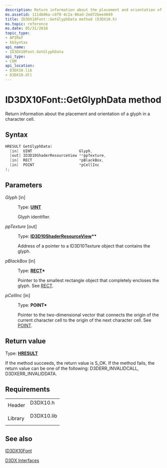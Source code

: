 ```yaml
---
description: Return information about the placement and orientation of a glyph in a character cell.
ms.assetid: 1114b06a-c0f0-4c2a-86ad-2ed72bee4049
title: ID3DX10Font::GetGlyphData method (D3DX10.h)
ms.topic: reference
ms.date: 05/31/2018
topic_type: 
- APIRef
- kbSyntax
api_name: 
- ID3DX10Font.GetGlyphData
api_type: 
- COM
api_location: 
- D3DX10.lib
- D3DX10.dll
---
```


# ID3DX10Font::GetGlyphData method

Return information about the placement and orientation of a glyph in a character cell.

## Syntax


```C++
HRESULT GetGlyphData(
  [in]  UINT                     Glyph,
  [out] ID3D10ShaderResourceView **ppTexture,
  [in]  RECT                     *pBlackBox,
  [in]  POINT                    *pCellInc
);
```



## Parameters

<dl> <dt>

*Glyph* \[in\]
</dt> <dd>

Type: **[**UINT**](../winprog/windows-data-types.md)**

Glyph identifier.

</dd> <dt>

*ppTexture* \[out\]
</dt> <dd>

Type: **[**ID3D10ShaderResourceView**](/windows/desktop/api/d3d10/nn-d3d10-id3d10shaderresourceview)\*\***

Address of a pointer to a ID3D10Texture object that contains the glyph.

</dd> <dt>

*pBlackBox* \[in\]
</dt> <dd>

Type: **[**RECT**](/previous-versions//dd162897(v=vs.85))\***

Pointer to the smallest rectangle object that completely encloses the glyph. See [RECT](/previous-versions//ms536136(v=vs.85)).

</dd> <dt>

*pCellInc* \[in\]
</dt> <dd>

Type: **POINT\***

Pointer to the two-dimensional vector that connects the origin of the current character cell to the origin of the next character cell. See [POINT](/previous-versions//ms536119(v=vs.85)).

</dd> </dl>

## Return value

Type: **[**HRESULT**](https://msdn.microsoft.com/library/Bb401631(v=MSDN.10).aspx)**

If the method succeeds, the return value is S\_OK. If the method fails, the return value can be one of the following: D3DERR\_INVALIDCALL, D3DXERR\_INVALIDDATA.

## Requirements



|                    |                                                                                       |
|--------------------|---------------------------------------------------------------------------------------|
| Header<br/>  | <dl> <dt>D3DX10.h</dt> </dl>   |
| Library<br/> | <dl> <dt>D3DX10.lib</dt> </dl> |



## See also

<dl> <dt>

[ID3DX10Font](id3dx10font.md)
</dt> <dt>

[D3DX Interfaces](d3d10-graphics-reference-d3dx10-interfaces.md)
</dt> </dl>

 

 
